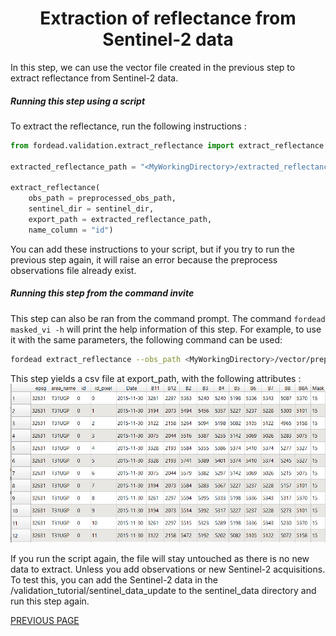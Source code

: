 # <div align="center"> Extraction of reflectance from Sentinel-2 data </div>

In this step, we can use the vector file created in the previous step to extract reflectance from Sentinel-2 data.

##### Running this step using a script

To extract the reflectance, run the following instructions :

```python
from fordead.validation.extract_reflectance import extract_reflectance

extracted_reflectance_path = "<MyWorkingDirectory>/extracted_reflectance.csv"

extract_reflectance(
	obs_path = preprocessed_obs_path,
	sentinel_dir = sentinel_dir, 
	export_path = extracted_reflectance_path,
	name_column = "id")

```

You can add these instructions to your script, but if you try to run the previous step again, it will raise an error because the preprocess observations file already exist.

##### Running this step from the command invite

This step can also be ran from the command prompt. The command `fordead masked_vi -h` will print the help information of this step. For example, to use it with the same parameters, the following command can be used:
```bash
fordead extract_reflectance --obs_path <MyWorkingDirectory>/vector/preprocessed_obs_tuto.shp --sentinel_dir <MyWorkingDirectory>/sentinel_data/validation_tutorial/sentinel_data/ --export_path <MyWorkingDirectory>/extracted_reflectance.csv --name_column id
```

This step yields a csv file at export_path, with the following attributes : 
![extracted_reflectance](Figures/extracted_reflectance.png "extracted_reflectance")

If you run the script again, the file will stay untouched as there is no new data to extract. Unless you add observations or new Sentinel-2 acquisitions.
To test this, you can add the Sentinel-2 data in the <MyWorkingDirectory>/validation_tutorial/sentinel_data_update to the sentinel_data directory and run this step again.

[PREVIOUS PAGE](https://fordead.gitlab.io/fordead_package/docs/Tutorials/Validation/01_preprocessing_observations)

